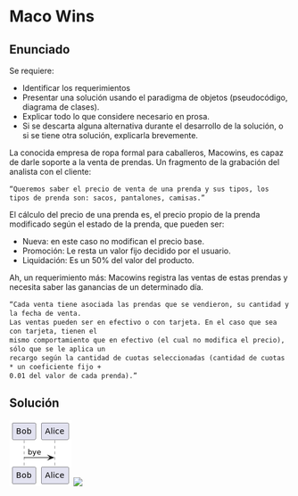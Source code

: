 # Maco Wins

## Enunciado

Se requiere:
- Identificar los requerimientos
- Presentar una solución usando el paradigma de objetos (pseudocódigo, diagrama de clases).
- Explicar todo lo que considere necesario en prosa.
- Si se descarta alguna alternativa durante el desarrollo de la solución, o si se tiene otra solución, explicarla brevemente.

La conocida empresa de ropa formal para caballeros, Macowins, es capaz de darle soporte a la
venta de prendas. Un fragmento de la grabación del analista con el cliente:

    “Queremos saber el precio de venta de una prenda y sus tipos, los tipos de prenda son: sacos, pantalones, camisas.”

El cálculo del precio de una prenda es, el precio propio de la prenda modificado según el
estado de la prenda, que pueden ser:
- Nueva: en este caso no modifican el precio base.
- Promoción: Le resta un valor fijo decidido por el usuario.
- Liquidación: Es un 50% del valor del producto.

Ah, un requerimiento más: Macowins registra las ventas de estas prendas y necesita saber las
ganancias de un determinado día.

    “Cada venta tiene asociada las prendas que se vendieron, su cantidad y la fecha de venta.
    Las ventas pueden ser en efectivo o con tarjeta. En el caso que sea con tarjeta, tienen el
    mismo comportamiento que en efectivo (el cual no modifica el precio), sólo que se le aplica un
    recargo según la cantidad de cuotas seleccionadas (cantidad de cuotas * un coeficiente fijo +
    0.01 del valor de cada prenda).”

## Solución

![](./classDiagram.png)
![](https://user-images.githubusercontent.com/38950204/240790237-cf1599b9-913f-430b-9489-658ef9016743.svg)
